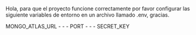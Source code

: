 Hola, para que el proyecto funcione correctamente por favor configurar las siguiente variables de entorno en un archivo llamado .env, gracias.

MONGO_ATLAS_URL - - - PORT - - - SECRET_KEY
